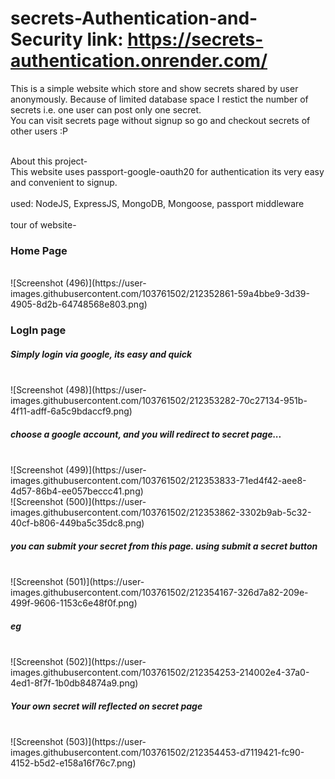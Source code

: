 # secrets-Authentication-and-Security link: https://secrets-authentication.onrender.com/

This is a simple website which store and show secrets shared by user anonymously. Because of limited database space I restict the number of secrets i.e. one user can post only one secret.<br>
You can visit secrets page without signup so go and checkout secrets of other users :P

<br>
About this project-<br>
This website uses passport-google-oauth20 for authentication its very easy and convenient to signup.<br><br>
used: NodeJS, ExpressJS, MongoDB, Mongoose, passport middleware
<br><br>
tour of website-<br>
<h3>Home Page</h3><br>
![Screenshot (496)](https://user-images.githubusercontent.com/103761502/212352861-59a4bbe9-3d39-4905-8d2b-64748568e803.png)
<br>
<h3>LogIn page</h3>
<h5>Simply login via google, its easy and quick</h5><br>
![Screenshot (498)](https://user-images.githubusercontent.com/103761502/212353282-70c27134-951b-4f11-adff-6a5c9bdaccf9.png)
<br>
<h5>choose a google account, and you will redirect to secret page...</h5><br>![Screenshot (499)](https://user-images.githubusercontent.com/103761502/212353833-71ed4f42-aee8-4d57-86b4-ee057beccc41.png)
<br>![Screenshot (500)](https://user-images.githubusercontent.com/103761502/212353862-3302b9ab-5c32-40cf-b806-449ba5c35dc8.png)
<br>
<h5>you can submit your secret from this page. using submit a secret button</h5><br>![Screenshot (501)](https://user-images.githubusercontent.com/103761502/212354167-326d7a82-209e-499f-9606-1153c6e48f0f.png)
<br><h5>eg</h5><br>![Screenshot (502)](https://user-images.githubusercontent.com/103761502/212354253-214002e4-37a0-4ed1-8f7f-1b0db84874a9.png)
<br><h5>Your own secret will reflected on secret page</h5><br>![Screenshot (503)](https://user-images.githubusercontent.com/103761502/212354453-d7119421-fc90-4152-b5d2-e158a16f76c7.png)
